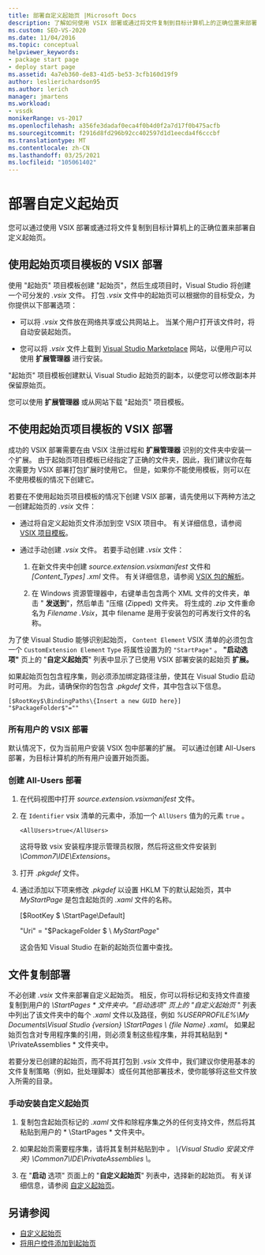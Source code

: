 ```yaml
---
title: 部署自定义起始页 |Microsoft Docs
description: 了解如何使用 VSIX 部署或通过将文件复制到目标计算机上的正确位置来部署自定义起始页。
ms.custom: SEO-VS-2020
ms.date: 11/04/2016
ms.topic: conceptual
helpviewer_keywords:
- package start page
- deploy start page
ms.assetid: 4a7eb360-de83-41d5-be53-3cfb160d19f9
author: leslierichardson95
ms.author: lerich
manager: jmartens
ms.workload:
- vssdk
monikerRange: vs-2017
ms.openlocfilehash: a356fe3dadaf0eca4f0b4d0f2a7d17f0b475acfb
ms.sourcegitcommit: f2916d8fd296b92cc402597d1d1eecda4f6cccbf
ms.translationtype: MT
ms.contentlocale: zh-CN
ms.lasthandoff: 03/25/2021
ms.locfileid: "105061402"
---
```

# <a name="deploy-custom-start-pages"></a>部署自定义起始页

您可以通过使用 VSIX 部署或通过将文件复制到目标计算机上的正确位置来部署自定义起始页。

## <a name="vsix-deployment-by-using-the-start-page-project-template"></a>使用起始页项目模板的 VSIX 部署

使用 "起始页" 项目模板创建 "起始页"，然后生成项目时，Visual Studio 将创建一个可分发的 *.vsix* 文件。 打包 *.vsix* 文件中的起始页可以根据你的目标受众，为你提供以下部署选项：

- 可以将 *.vsix* 文件放在网络共享或公共网站上。 当某个用户打开该文件时，将自动安装起始页。

- 您可以将 *.vsix* 文件上载到 [Visual Studio Marketplace](https://marketplace.visualstudio.com/) 网站，以便用户可以使用 **扩展管理器** 进行安装。

"起始页" 项目模板创建默认 Visual Studio 起始页的副本，以便您可以修改副本并保留原始页。

您可以使用 **扩展管理器** 或从网站下载 "起始页" 项目模板。

## <a name="vsix-deployment-without-using-the-start-page-project-template"></a>不使用起始页项目模板的 VSIX 部署
 成功的 VSIX 部署需要在由 VSIX 注册过程和 **扩展管理器** 识别的文件夹中安装一个扩展。 由于起始页项目模板已经指定了正确的文件夹，因此，我们建议你在每次需要为 VSIX 部署打包扩展时使用它。 但是，如果你不能使用模板，则可以在不使用模板的情况下创建它。

 若要在不使用起始页项目模板的情况下创建 VSIX 部署，请先使用以下两种方法之一创建起始页的 *.vsix* 文件：

- 通过将自定义起始页文件添加到空 VSIX 项目中。 有关详细信息，请参阅 [VSIX 项目模板](../extensibility/vsix-project-template.md)。

- 通过手动创建 *.vsix* 文件。 若要手动创建 *.vsix* 文件：

   1. 在新文件夹中创建 *source.extension.vsixmanifest* 文件和 *[Content_Types] .xml* 文件。 有关详细信息，请参阅 [VSIX 包的解析](../extensibility/anatomy-of-a-vsix-package.md)。

   2. 在 Windows 资源管理器中，右键单击包含两个 XML 文件的文件夹，单击 " **发送到**"，然后单击 "压缩 (Zipped) 文件夹。 将生成的 *.zip* 文件重命名为 *Filename .Vsix*，其中 filename 是用于安装包的可再发行文件的名称。

为了使 Visual Studio 能够识别起始页， `Content Element` VSIX 清单的必须包含一个 `CustomExtension Element` `Type` 将属性设置为的 `"StartPage"` 。 **"启动选项"** 页上的 "**自定义起始页**" 列表中显示了已使用 VSIX 部署安装的起始页 **扩展。** 

如果起始页包包含程序集，则必须添加绑定路径注册，使其在 Visual Studio 启动时可用。 为此，请确保你的包包含 *.pkgdef* 文件，其中包含以下信息。

```
[$RootKey$\BindingPaths\{Insert a new GUID here}]
"$PackageFolder$"=""
```

### <a name="vsix-deployment-for-all-users"></a>所有用户的 VSIX 部署
 默认情况下，仅为当前用户安装 VSIX 包中部署的扩展。 可以通过创建 All-Users 部署，为目标计算机的所有用户设置开始页面。

### <a name="to-create-an-all-users-deployment"></a>创建 All-Users 部署

1. 在代码视图中打开 *source.extension.vsixmanifest* 文件。

2. 在 `Identifier` vsix 清单的元素中，添加一个 `AllUsers` 值为的元素 `true` 。

    ```
    <AllUsers>true</AllUsers>
    ```

     这将导致 vsix 安装程序提示管理员权限，然后将这些文件安装到 *\Common7\IDE\Extensions*。

3. 打开 *.pkgdef* 文件。

4. 通过添加以下项来修改 *.pkgdef* 以设置 HKLM 下的默认起始页，其中 *MyStartPage* 是包含起始页的 *.xaml* 文件的名称。

     [$RootKey $ \StartPage\Default]

     "Uri" = "$PackageFolder $ \\ *MyStartPage*"

     这会告知 Visual Studio 在新的起始页位置中查找。

## <a name="file-copy-deployment"></a>文件复制部署
 不必创建 *.vsix* 文件来部署自定义起始页。 相反，你可以将标记和支持文件直接复制到用户的 <em>\StartPages \* 文件夹中。"启动选项" 页上的 "*自定义起始页</em>* " 列表中列出了该文件夹中的每个 *.xaml* 文件以及路径，例如 *%USERPROFILE%\My Documents\Visual Studio {version} \StartPages \\ {file Name} .xaml*。  如果起始页包含对专用程序集的引用，则必须复制这些程序集，并将其粘贴到 * \PrivateAssemblies \* 文件夹中。

 若要分发已创建的起始页，而不将其打包到 *.vsix* 文件中，我们建议你使用基本的文件复制策略（例如，批处理脚本）或任何其他部署技术，使你能够将这些文件放入所需的目录。

### <a name="to-manually-install-a-custom-start-page"></a>手动安装自定义起始页

1. 复制包含起始页标记的 *.xaml* 文件和除程序集之外的任何支持文件，然后将其粘贴到用户的 * \StartPages \* 文件夹中。

2. 如果起始页需要程序集，请将其复制并粘贴到中 *。 \\{Visual Studio 安装文件夹} \Common7\IDE\PrivateAssemblies \\*。

3. 在 "**启动** 选项" 页面上的 "**自定义起始页**" 列表中，选择新的起始页。 有关详细信息，请参阅 [自定义起始页](../ide/customizing-the-start-page-for-visual-studio.md)。

## <a name="see-also"></a>另请参阅

- [自定义起始页](../ide/customizing-the-start-page-for-visual-studio.md)
- [将用户控件添加到起始页](../extensibility/adding-user-control-to-the-start-page.md)
